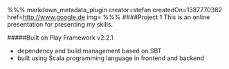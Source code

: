 %%% markdown_metadata_plugin 
creator=stefan
createdOn=1387770382
href=http://www.google.de
img=
%%%
####Project 1
This is an online presentation for presenting my skills.

#####Built on Play Framework v2.2.1
* dependency and build management based on SBT
* built using Scala programming language in frontend and backend
